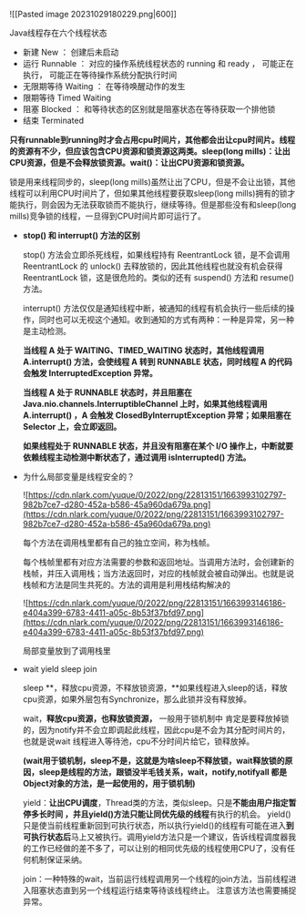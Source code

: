 ![[Pasted image 20231029180229.png|600]]

Java线程存在六个线程状态

- 新建 New ： 创建后未启动
- 运行 Runnable ： 对应的操作系统线程状态的 running 和 ready ， 可能正在执行， 可能正在等待操作系统分配执行时间
- 无限期等待 Waiting ： 在等待唤醒动作的发生
- 限期等待 Timed Waiting
- 阻塞 Blocked ： 和等待状态的区别就是阻塞状态在等待获取一个排他锁
- 结束 Terminated

**只有runnable到running时才会占用cpu时间片，其他都会出让cpu时间片。线程的资源有不少，但应该包含CPU资源和锁资源这两类。sleep(long mills)：让出CPU资源，但是不会释放锁资源。wait()：让出CPU资源和锁资源。**

锁是用来线程同步的，sleep(long mills)虽然让出了CPU，但是不会让出锁，其他线程可以利用CPU时间片了，但如果其他线程要获取sleep(long mills)拥有的锁才能执行，则会因为无法获取锁而不能执行，继续等待。但是那些没有和sleep(long mills)竞争锁的线程，一旦得到CPU时间片即可运行了。

- **stop() 和 interrupt() 方法的区别**
    
    stop() 方法会立即杀死线程，如果线程持有 ReentrantLock 锁，是不会调用 ReentrantLock 的 unlock() 去释放锁的，因此其他线程也就没有机会获得 ReentrantLock 锁，这是很危险的。类似的还有 suspend() 方法和 resume() 方法。
    
    interrupt() 方法仅仅是通知线程中断，被通知的线程有机会执行一些后续的操作，同时也可以无视这个通知。收到通知的方式有两种：一种是异常，另一种是主动检测。
    
    **当线程 A 处于 WAITING、TIMED_WAITING 状态时，其他线程调用 A.interrupt() 方法，会使线程 A 转到 RUNNABLE 状态，同时线程 A 的代码会触发 InterruptedException 异常。**
    
    **当线程 A 处于 RUNNABLE 状态时，并且阻塞在 Java.nio.channels.InterruptibleChannel 上时，如果其他线程调用 A.interrupt() ，A 会触发 ClosedByInterruptException 异常；如果阻塞在 Selector 上，会立即返回。**
    
    **如果线程处于 RUNNABLE 状态，并且没有阻塞在某个 I/O 操作上，中断就要依赖线程主动检测中断状态了，通过调用 isInterrupted() 方法。**
    
- 为什么局部变量是线程安全的？
    
    ![https://cdn.nlark.com/yuque/0/2022/png/22813151/1663993102797-982b7ce7-d280-452a-b586-45a960da679a.png](https://cdn.nlark.com/yuque/0/2022/png/22813151/1663993102797-982b7ce7-d280-452a-b586-45a960da679a.png)
    
    每个方法在调用栈里都有自己的独立空间，称为栈帧。
    
    每个栈帧里都有对应方法需要的参数和返回地址。当调用方法时，会创建新的栈帧，并压入调用栈；当方法返回时，对应的栈帧就会被自动弹出。也就是说栈帧和方法是同生共死的。方法的调用是利用栈结构解决的
    
    ![https://cdn.nlark.com/yuque/0/2022/png/22813151/1663993146186-e404a399-6783-4411-a05c-8b53f37bfd97.png](https://cdn.nlark.com/yuque/0/2022/png/22813151/1663993146186-e404a399-6783-4411-a05c-8b53f37bfd97.png)
    
    局部变量放到了调用栈里
    
- wait yield sleep join
    
    sleep **，释放cpu资源，不释放锁资源，**如果线程进入sleep的话，释放cpu资源，如果外层包有Synchronize，那么此锁并没有释放掉。
    
    wait，**释放cpu资源，也释放锁资源，** 一般用于锁机制中 肯定是要释放掉锁的，因为notify并不会立即调起此线程，因此cpu是不会为其分配时间片的，也就是说wait 线程进入等待池，cpu不分时间片给它，锁释放掉。
    
    **(wait用于锁机制，sleep不是，这就是为啥sleep不释放锁，wait释放锁的原因，sleep是线程的方法，跟锁没半毛钱关系，wait，notify,notifyall 都是Object对象的方法，是一起使用的，用于锁机制)**
    
    yield：**让出CPU调度**，Thread类的方法，类似sleep。只是**不能由用户指定暂停多长时间 ，**并且yield()方法**只能让同优先级的线程**有执行的机会。 yield()只是使当前线程重新回到可执行状态，所以执行yield()的线程有可能在进入**到可执行状态后**马上又被执行。调用yield方法只是一个建议，告诉线程调度器我的工作已经做的差不多了，可以让别的相同优先级的线程使用CPU了，没有任何机制保证采纳。
    
    join：一种特殊的wait，当前运行线程调用另一个线程的join方法，当前线程进入阻塞状态直到另一个线程运行结束等待该线程终止。 注意该方法也需要捕捉异常。